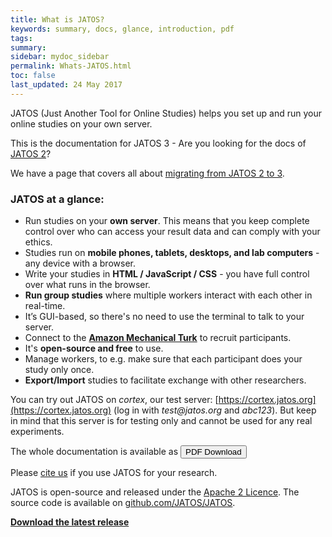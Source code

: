 ```yaml
---
title: What is JATOS?
keywords: summary, docs, glance, introduction, pdf
tags: 
summary:
sidebar: mydoc_sidebar
permalink: Whats-JATOS.html
toc: false
last_updated: 24 May 2017
---
```


JATOS (Just Another Tool for Online Studies) helps you set up and run your online studies on your own server.

This is the documentation for JATOS 3 - Are you looking for the docs of [JATOS 2](http://v2.jatos.org/Whats-JATOS.html)?

We have a page that covers all about [migrating from JATOS 2 to 3](Migrate-from-v2-to-v3.html).

### JATOS at a glance: 
* Run studies on your **own server**. This means that you keep complete control over who can access your result data and can comply with your ethics.
* Studies run on **mobile phones, tablets, desktops, and lab computers** - any device with a browser.
* Write your studies in **HTML / JavaScript / CSS** - you have full control over what runs in the browser. 
* **Run group studies** where multiple workers interact with each other in real-time.
* It’s GUI-based, so there's no need to use the terminal to talk to your server. 
* Connect to the **[Amazon Mechanical Turk](https://www.mturk.com)** to recruit participants.
* It's **open-source and free** to use.
* Manage workers, to e.g. make sure that each participant does your study only once.
* **Export/Import** studies to facilitate exchange with other researchers.

You can try out JATOS on _cortex_, our test server: [https://cortex.jatos.org](https://cortex.jatos.org) (log in with _test@jatos.org_ and _abc123_). But keep in mind that this server is for testing only and cannot be used for any real experiments.

The whole documentation is available as <a target="_blank" class="noCrossRef" href="https://github.com/JATOS/JATOS_docs_v3/raw/gh-pages/pdf/jatos-docs.pdf"><button type="button" class="btn btn-default" aria-label="Left Align"><span class="glyphicon glyphicon-download-alt" aria-hidden="true"></span> PDF Download</button></a>

Please [cite us](http://journals.plos.org/plosone/article?id=10.1371/journal.pone.0130834) if you use JATOS for your research.

JATOS is open-source and released under the [Apache 2 Licence](http://www.apache.org/licenses/LICENSE-2.0.html). The source code is available on [github.com/JATOS/JATOS](https://github.com/JATOS/JATOS).

**[Download the latest release](https://github.com/JATOS/JATOS/releases/)**
